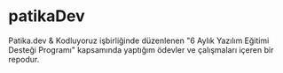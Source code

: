# patikaDev
Patika.dev & Kodluyoruz işbirliğinde düzenlenen "6 Aylık Yazılım Eğitimi Desteği Programı" kapsamında yaptığım ödevler ve çalışmaları içeren bir repodur.

